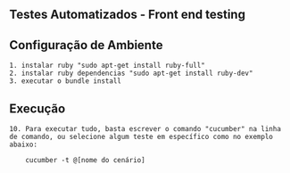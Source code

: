 ## Testes Automatizados - Front end testing


## Configuração de Ambiente
    1. instalar ruby "sudo apt-get install ruby-full"
    2. instalar ruby dependencias "sudo apt-get install ruby-dev"
    3. executar o bundle install


## Execução

    10. Para executar tudo, basta escrever o comando "cucumber" na linha de comando, ou selecione algum teste em específico como no exemplo abaixo:

        cucumber -t @[nome do cenário]